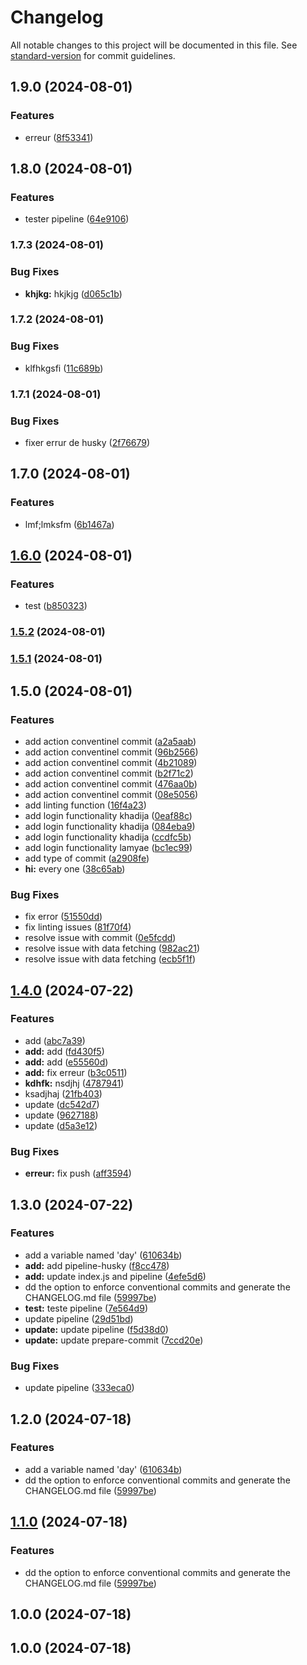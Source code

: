 # Changelog

All notable changes to this project will be documented in this file. See [standard-version](https://github.com/conventional-changelog/standard-version) for commit guidelines.

## 1.9.0 (2024-08-01)


### Features

* erreur ([8f53341](https://github.com/khadija-AC/project/commit/8f53341333dc11addecd744d2f887a0149e668e6))

## 1.8.0 (2024-08-01)


### Features

* tester pipeline ([64e9106](https://github.com/khadija-AC/project/commit/64e9106a9ccdd4932578f9c2dc13648ddd7ede94))

### 1.7.3 (2024-08-01)


### Bug Fixes

* **khjkg:** hkjkjg ([d065c1b](https://github.com/khadija-AC/project/commit/d065c1b7ced337f13cba309747747f896a208f2b))

### 1.7.2 (2024-08-01)


### Bug Fixes

* klfhkgsfi ([11c689b](https://github.com/khadija-AC/project/commit/11c689b4ce16e42fb3b2d069be895685b9f2a4d8))

### 1.7.1 (2024-08-01)


### Bug Fixes

* fixer errur de husky ([2f76679](https://github.com/khadija-AC/project/commit/2f76679d5233cd3a912421771c4d30d5b92a2143))

## 1.7.0 (2024-08-01)


### Features

* lmf;lmksfm ([6b1467a](https://github.com/khadija-AC/project/commit/6b1467a8dd24c9725a77d5ab8810cec24fe6c2a6))

## [1.6.0](https://github.com/khadija-AC/project/compare/v1.5.2...v1.6.0) (2024-08-01)


### Features

* test ([b850323](https://github.com/khadija-AC/project/commit/b850323119a8748b9420cb7814e8ed1c430cc6fe))

### [1.5.2](https://github.com/khadija-AC/project/compare/v1.5.1...v1.5.2) (2024-08-01)

### [1.5.1](https://github.com/khadija-AC/project/compare/v1.5.0...v1.5.1) (2024-08-01)

## 1.5.0 (2024-08-01)


### Features

* add action conventinel commit ([a2a5aab](https://github.com/khadija-AC/project/commit/a2a5aab7fc66409b2fcdac3d8268b7bfe26bd18a))
* add action conventinel commit ([96b2566](https://github.com/khadija-AC/project/commit/96b2566215abe8f6d4de65090f4a63267c6fdda1))
* add action conventinel commit ([4b21089](https://github.com/khadija-AC/project/commit/4b21089d6823ce5a33c8cd2ddb5ace106c884ab6))
* add action conventinel commit ([b2f71c2](https://github.com/khadija-AC/project/commit/b2f71c2a1717537087b43e5a682b349c3128b2c3))
* add action conventinel commit ([476aa0b](https://github.com/khadija-AC/project/commit/476aa0bbd51815d41a63d62bdef25aaa80e07b8f))
* add action conventinel commit ([08e5056](https://github.com/khadija-AC/project/commit/08e50564e8f3968b10c9fb69ff12b8e868833850))
* add linting function ([16f4a23](https://github.com/khadija-AC/project/commit/16f4a236a332d337436f8efa628dd5ca55f8fdfb))
* add login functionality khadija ([0eaf88c](https://github.com/khadija-AC/project/commit/0eaf88c137750b504d4e4f9725b55d135245023f))
* add login functionality khadija ([084eba9](https://github.com/khadija-AC/project/commit/084eba962c809975d83edf4dca669756bee82453))
* add login functionality khadija ([ccdfc5b](https://github.com/khadija-AC/project/commit/ccdfc5bdc32d167783ffa90af926cc99a04b3daa))
* add login functionality lamyae ([bc1ec99](https://github.com/khadija-AC/project/commit/bc1ec9996bf921fb0918877006e4583f0f0cae42))
* add type of commit ([a2908fe](https://github.com/khadija-AC/project/commit/a2908fe02588ec2ba467a76f821214ffaf4b7566))
* **hi:** every one ([38c65ab](https://github.com/khadija-AC/project/commit/38c65abe12e2434245c2c7586a6556207b5a0dff))


### Bug Fixes

* fix error ([51550dd](https://github.com/khadija-AC/project/commit/51550dd1351377192391d943685870a118f3ff5c))
* fix linting issues ([81f70f4](https://github.com/khadija-AC/project/commit/81f70f49f08814aa6c885361c2879931cf62f05f))
* resolve issue with commit ([0e5fcdd](https://github.com/khadija-AC/project/commit/0e5fcddea7287350ef1bbf8ee2dd574e27630af4))
* resolve issue with data fetching ([982ac21](https://github.com/khadija-AC/project/commit/982ac2122d98972835d51c57b1d63a4e672cfaf9))
* resolve issue with data fetching ([ecb5f1f](https://github.com/khadija-AC/project/commit/ecb5f1fb1f3681750e69439f852ead62091e4d75))

## [1.4.0](https://github.com/khadija-AC/husky-project/compare/v1.3.0...v1.4.0) (2024-07-22)

### Features

- add ([abc7a39](https://github.com/khadija-AC/husky-project/commit/abc7a395a3776fd04f1aa73194bb0628d989c6d5))
- **add:** add ([fd430f5](https://github.com/khadija-AC/husky-project/commit/fd430f52df0392ceee03dc5f9f464afffe3fae8a))
- **add:** add ([e55560d](https://github.com/khadija-AC/husky-project/commit/e55560d52e43bd24bd51c54395dca83ec4ead4e2))
- **add:** fix erreur ([b3c0511](https://github.com/khadija-AC/husky-project/commit/b3c05118f041d342954d642c131a1a2af5ab6a41))
- **kdhfk:** nsdjhj ([4787941](https://github.com/khadija-AC/husky-project/commit/478794130d29bfd984896ca56da7975e4a8abaef))
- ksadjhaj ([21fb403](https://github.com/khadija-AC/husky-project/commit/21fb403a33144595813302ca2cdc13cbd196e1c3))
- update ([dc542d7](https://github.com/khadija-AC/husky-project/commit/dc542d7fd6bf61e86e1defdc20348fbfbdcd2a55))
- update ([9627188](https://github.com/khadija-AC/husky-project/commit/962718890a88a937c17ebefb3e952d55e0bba9f0))
- update ([d5a3e12](https://github.com/khadija-AC/husky-project/commit/d5a3e12dfc0abb18cac80877ef99054bf83e08d1))

### Bug Fixes

- **erreur:** fix push ([aff3594](https://github.com/khadija-AC/husky-project/commit/aff35946e1722114df48e1330d859a90f9542374))

## 1.3.0 (2024-07-22)

### Features

- add a variable named 'day' ([610634b](https://github.com/khadija-AC/husky-project/commit/610634b0af35e38246ad5afd3f3f016318983553))
- **add:** add pipeline-husky ([f8cc478](https://github.com/khadija-AC/husky-project/commit/f8cc478c55da4ad2ebb8336735420587983abbd1))
- **add:** update index.js and pipeline ([4efe5d6](https://github.com/khadija-AC/husky-project/commit/4efe5d66eec18a38f2baa03052192e67bde3970c))
- dd the option to enforce conventional commits and generate the CHANGELOG.md file ([59997be](https://github.com/khadija-AC/husky-project/commit/59997bee2e2f0e11ca7b964ec70fa2dde94846c4))
- **test:** teste pipeline ([7e564d9](https://github.com/khadija-AC/husky-project/commit/7e564d9c07fb80e69014aea1d98f9a02839943e6))
- update pipeline ([29d51bd](https://github.com/khadija-AC/husky-project/commit/29d51bd6764f674fe3fe7625f3c0b14afd485cb9))
- **update:** update pipeline ([f5d38d0](https://github.com/khadija-AC/husky-project/commit/f5d38d0ce73c40e47d0dd8631642898466d10674))
- **update:** update prepare-commit ([7ccd20e](https://github.com/khadija-AC/husky-project/commit/7ccd20e2bf604d1a98981338ea18189c925935eb))

### Bug Fixes

- update pipeline ([333eca0](https://github.com/khadija-AC/husky-project/commit/333eca06eb80b64d906b84d9baaf87e43addbf2c))

## 1.2.0 (2024-07-18)

### Features

- add a variable named 'day' ([610634b](https://github.com/khadija-AC/test/commit/610634b0af35e38246ad5afd3f3f016318983553))
- dd the option to enforce conventional commits and generate the CHANGELOG.md file ([59997be](https://github.com/khadija-AC/test/commit/59997bee2e2f0e11ca7b964ec70fa2dde94846c4))

## [1.1.0](https://github.com/khadija-AC/test/compare/v1.0.0...v1.1.0) (2024-07-18)

### Features

- dd the option to enforce conventional commits and generate the CHANGELOG.md file ([59997be](https://github.com/khadija-AC/test/commit/59997bee2e2f0e11ca7b964ec70fa2dde94846c4))

## 1.0.0 (2024-07-18)

## 1.0.0 (2024-07-18)
